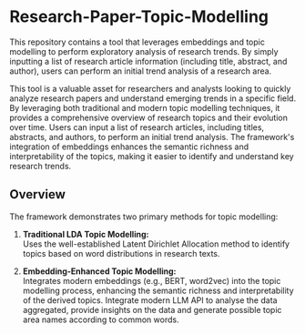 # Research-Paper-Topic-Modelling

This repository contains a tool that leverages embeddings and topic modelling to perform exploratory analysis of research trends. By simply inputting a list of research article information (including title, abstract, and author), users can perform an initial trend analysis of a research area.

This tool is a valuable asset for researchers and analysts looking to quickly analyze research papers and understand emerging trends in a specific field. By leveraging both traditional and modern topic modelling techniques, it provides a comprehensive overview of research topics and their evolution over time. Users can input a list of research articles, including titles, abstracts, and authors, to perform an initial trend analysis. The framework's integration of embeddings enhances the semantic richness and interpretability of the topics, making it easier to identify and understand key research trends.

## Overview

The framework demonstrates two primary methods for topic modelling:

1. **Traditional LDA Topic Modelling:**  
   Uses the well-established Latent Dirichlet Allocation method to identify topics based on word distributions in research texts.

2. **Embedding-Enhanced Topic Modelling:**  
   Integrates modern embeddings (e.g., BERT, word2vec) into the topic modelling process, enhancing the semantic richness and interpretability of the derived topics.
   Integrate modern LLM API to analyse the data aggregated, provide insights on the data and generate possible topic area names according to common words.

